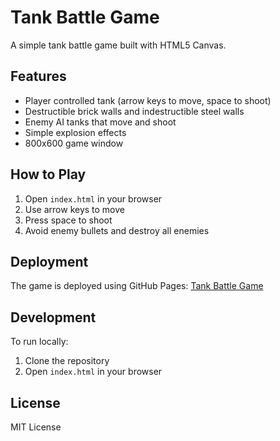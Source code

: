 # Tank Battle Game

A simple tank battle game built with HTML5 Canvas.

## Features
- Player controlled tank (arrow keys to move, space to shoot)
- Destructible brick walls and indestructible steel walls
- Enemy AI tanks that move and shoot
- Simple explosion effects
- 800x600 game window

## How to Play
1. Open `index.html` in your browser
2. Use arrow keys to move
3. Press space to shoot
4. Avoid enemy bullets and destroy all enemies

## Deployment
The game is deployed using GitHub Pages:
[Tank Battle Game](https://bboejay.github.io/TankBattle/)

## Development
To run locally:
1. Clone the repository
2. Open `index.html` in your browser

## License
MIT License